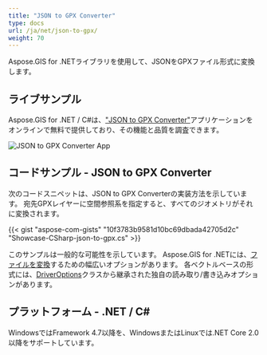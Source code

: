 ```yaml
---
title: "JSON to GPX Converter"
type: docs
url: /ja/net/json-to-gpx/
weight: 70
---
```


Aspose.GIS for .NETライブラリを使用して、JSONをGPXファイル形式に変換します。

## **ライブサンプル**

Aspose.GIS for .NET / C#は、["JSON to GPX Converter"](https://products.aspose.app/gis/conversion/json-to-gpx)アプリケーションをオンラインで無料で提供しており、その機能と品質を調査できます。

![JSON to GPX Converter App](conversion.png)

## **コードサンプル - JSON to GPX Converter**

次のコードスニペットは、JSON to GPX Converterの実装方法を示しています。 宛先GPXレイヤーに空間参照系を指定すると、すべてのジオメトリがそれに変換されます。

{{< gist "aspose-com-gists" "10f3783b9581d10bc69dbada42705d2c" "Showcase-CSharp-json-to-gpx.cs" >}}

このサンプルは一般的な可能性を示しています。 Aspose.GIS for .NETには、[ファイルを変換](https://docs.aspose.com/gis/net/vector-layers/)するための幅広いオプションがあります。 各ベクトルベースの形式には、[DriverOptions](https://reference.aspose.com/gis/net/aspose.gis/driveroptions)クラスから継承された独自の読み取り/書き込みオプションがあります。

## **プラットフォーム - .NET / C#**

WindowsではFramework 4.7以降を、WindowsまたはLinuxでは.NET Core 2.0以降をサポートしています。
